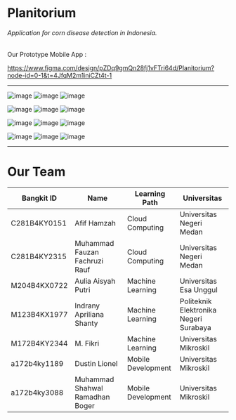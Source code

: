 <h1>Planitorium</h1>
<h6>Application for corn disease detection in Indonesia.</h6>

Our Prototype Mobile App :

https://www.figma.com/design/pZDq9gmQn28fj1vFTri64d/Planitorium?node-id=0-1&t=4JfqM2m1iniCZt4t-1

<hr>

![image](https://media.discordapp.net/attachments/1212016492845994045/1316788027594641469/Screenshot_20241212_222030_Planitorium.jpg?ex=675c51ea&is=675b006a&hm=3f8a0553620c00821ce48be31b8a4ab823758246b797d7051e7197ea1f35d956&=&format=webp&width=251&height=550)
![image](https://media.discordapp.net/attachments/1212016492845994045/1316788027883786260/Screenshot_20241212_222038_Planitorium.jpg?ex=675c51ea&is=675b006a&hm=9ff3c2d6369e109c2fd0a0cee8d920562849a6c689b98b2fe11241e242f233bd&=&format=webp&width=251&height=550)
![image](https://media.discordapp.net/attachments/1212016492845994045/1316788028232171621/Screenshot_20241212_222102_Planitorium.jpg?ex=675c51ea&is=675b006a&hm=303757407c85468723079f4276c7243cc27c9fd79629381afb34c19d9518156b&=&format=webp&width=251&height=550)

![image](https://media.discordapp.net/attachments/1212016492845994045/1316788028546617386/Screenshot_20241212_222107_Planitorium.jpg?ex=675c51ea&is=675b006a&hm=41325a34ac015e238f2097ea8a4743abfa74f8ad7d66c46b468a330bb3bb81ec&=&format=webp&width=251&height=550)
![image](https://media.discordapp.net/attachments/1212016492845994045/1316788028957528105/Screenshot_20241212_222142_Planitorium.jpg?ex=675c51ea&is=675b006a&hm=4031854cba6e4c95f95f692739891d4db14ea431bd62a44209acba23512d1c6c&=&format=webp&width=258&height=550)
![image](https://media.discordapp.net/attachments/1212016492845994045/1316788029335142500/Screenshot_20241212_222206_Planitorium.jpg?ex=675c51ea&is=675b006a&hm=06d217371b3ad5a60b9072ea324e4b37234e04cb85c2621e56a38a841f5b3aaf&=&format=webp&width=258&height=550)

![image](https://media.discordapp.net/attachments/1212016492845994045/1316788029829943297/Screenshot_20241212_222215_Planitorium.jpg?ex=675c51eb&is=675b006b&hm=68d62617cedf44ae678e81c87ffdd9d50261c1f00c62a4992e6803b05a2f8bae&=&format=webp&width=258&height=550)
![image](https://media.discordapp.net/attachments/1212016492845994045/1316788030287253514/Screenshot_20241212_222223_Planitorium.jpg?ex=675c51eb&is=675b006b&hm=7db75202827cee4f4bb1f5094e72aaf79ad33e4497ca80a93dd2fd0f444c7dbb&=&format=webp&width=258&height=550)
![image](https://media.discordapp.net/attachments/1212016492845994045/1316788030614278225/Screenshot_20241212_222228_Planitorium.jpg?ex=675c51eb&is=675b006b&hm=3f69a15984b57dd22f717af3b7abcb2d3f5316b2f036b9ddee684ffd6a7b718c&=&format=webp&width=258&height=550)

![image](https://media.discordapp.net/attachments/1212016492845994045/1316788148872675379/Screenshot_20241212_222232_Planitorium.jpg?ex=675c5207&is=675b0087&hm=5a43ba6d2163cc152638b04f561fa0b5723f5b8802be7ac4296075948abba8be&=&format=webp&width=251&height=550)
![image](https://media.discordapp.net/attachments/1212016492845994045/1316788149216874556/Screenshot_20241212_222237_Planitorium.jpg?ex=675c5207&is=675b0087&hm=a7e2374db6355dace7431ce7a3abfa8f104e707679ce913a7487656b0ce5743c&=&format=webp&width=258&height=550)
![image](https://media.discordapp.net/attachments/1212016492845994045/1316788149569065020/Screenshot_20241212_222243_Planitorium.jpg?ex=675c5207&is=675b0087&hm=23c8842055b999984e0debdca7fe0f8f249d8cdbded080f48394b080b0c6454a&=&format=webp&width=258&height=550)

<hr>
<h1>Our Team</h1>

| Bangkit ID   | Name                            | Learning Path      | Universitas                            |
| ------------ | ------------------------------- | ------------------ | -------------------------------------- |
| C281B4KY0151 | Afif Hamzah                     | Cloud Computing    | Universitas Negeri Medan               |
| C281B4KY2315 | Muhammad Fauzan Fachruzi Rauf   | Cloud Computing    | Universitas Negeri Medan               |
| M204B4KX0722 | Aulia Aisyah Putri              | Machine Learning   | Universitas Esa Unggul                 |
| M123B4KX1977 | Indrany Apriliana Shanty        | Machine Learning   | Politeknik Elektronika Negeri Surabaya |
| M172B4KY2344 | M. Fikri                        | Machine Learning   | Universitas Mikroskil                  |
| a172b4ky1189 | Dustin Lionel                   | Mobile Development | Universitas Mikroskil                  |
| a172b4ky3088 | Muhammad Shahwal Ramadhan Boger | Mobile Development | Universitas Mikroskil                  |

